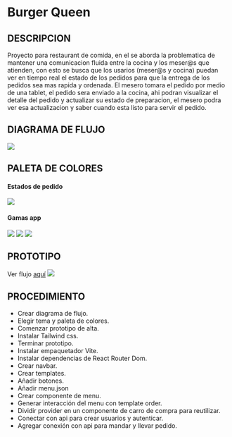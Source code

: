 # Burger Queen

## DESCRIPCION
Proyecto para restaurant de comida, en el se aborda la problematica de mantener una comunicacion fluida entre la cocina y los meser@s que atienden, con esto se busca que los usarios (meser@s y cocina) puedan ver en tiempo real el estado de los pedidos para que la entrega de los pedidos sea mas rapida y ordenada. El mesero tomara el pedido por medio de una tablet, el pedido sera enviado a la cocina, ahi podran visualizar el detalle del pedido y actualizar su estado de preparacion, el mesero podra ver esa actualizacion y saber cuando esta listo para servir el pedido. 

## DIAGRAMA DE FLUJO
<img src = "IMGS/DIAGRAMA DE FLUJO.png">

## PALETA DE COLORES
#### Estados de pedido
<img src = "IMGS/PALETA DE COLORES.jpeg">

#### Gamas app
<img src = "IMGS/VERDES.jpeg">
<img src = "IMGS/ROJOS.jpeg">
<img src = "IMGS/BLANCO.jpeg">

## PROTOTIPO
Ver flujo [aquí](https://www.figma.com/file/zf6Iatfd72OyGpvaUfgDlk/NONNA-QUEEN?node-id=29%3A108)
<img src = "IMGS/PROTOTIPO.png">

## PROCEDIMIENTO
* Crear diagrama de flujo.
* Elegir tema y paleta de colores.
* Comenzar prototipo de alta.
* Instalar Tailwind css.
* Terminar prototipo.
* Instalar empaquetador Vite.
* Instalar dependencias de React Router Dom.
* Crear navbar.
* Crear templates.
* Añadir botones.
* Añadir menu.json
* Crear componente de menu.
* Generar interacción del menu con template order.
* Dividir provider en un componente de carro de compra para reutilizar.
* Conectar con api para crear usuarios y autenticar.
* Agregar conexión con api para mandar y llevar pedido.
